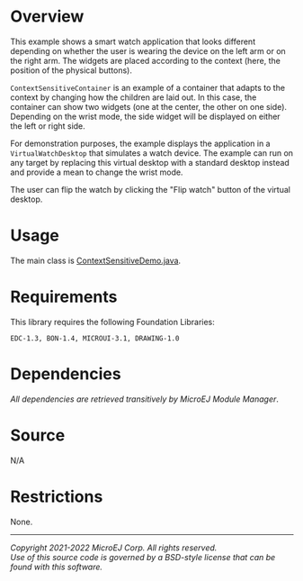 # Overview

This example shows a smart watch application that looks different depending on whether the user is wearing the device on the left arm or on the right arm. The widgets are placed according to the context (here, the position of the physical buttons). 

`ContextSensitiveContainer` is an example of a container that adapts to the context by changing how the children are laid out. In this case, the container can show two widgets (one at the center, the other on one side). Depending on the wrist mode, the side widget will be displayed on either the left or right side.

For demonstration purposes, the example displays the application in a `VirtualWatchDesktop` that simulates a watch device. The example can run on any target by replacing this virtual desktop with a standard desktop instead and provide a mean to change the wrist mode.

The user can flip the watch by clicking the "Flip watch" button of the virtual desktop.

# Usage

The main class is [ContextSensitiveDemo.java](src/main/java/com/microej/example/mwt/contextsensitive/ContextSensitiveDemo.java).

# Requirements

This library requires the following Foundation Libraries:

    EDC-1.3, BON-1.4, MICROUI-3.1, DRAWING-1.0

# Dependencies

_All dependencies are retrieved transitively by MicroEJ Module Manager_.

# Source

N/A

# Restrictions

None.

---  
_Copyright 2021-2022 MicroEJ Corp. All rights reserved._  
_Use of this source code is governed by a BSD-style license that can be found with this software._  
